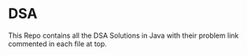 # DSA


This Repo contains all the DSA Solutions in Java with their problem link commented in each file at top.
